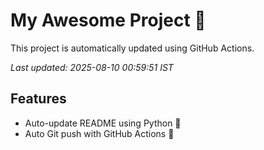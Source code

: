 # My Awesome Project 🚀

This project is automatically updated using GitHub Actions.

_Last updated: 2025-08-10 00:59:51 IST_

## Features
- Auto-update README using Python 🐍
- Auto Git push with GitHub Actions 🤖
